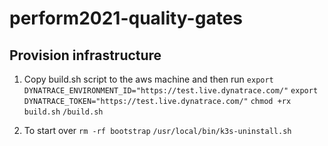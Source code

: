 # perform2021-quality-gates

## Provision infrastructure

1. Copy build.sh script to the aws machine and then run 
`export DYNATRACE_ENVIRONMENT_ID="https://test.live.dynatrace.com/"`
`export DYNATRACE_TOKEN="https://test.live.dynatrace.com/"`
`chmod +rx build.sh`
`/build.sh`


2. To start over
`rm -rf bootstrap`
`/usr/local/bin/k3s-uninstall.sh`